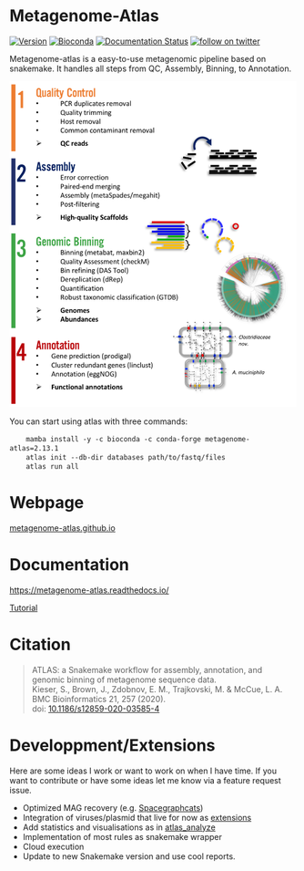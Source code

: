 # Metagenome-Atlas

[![Version](https://anaconda.org/bioconda/metagenome-atlas/badges/version.svg)](https://anaconda.org/bioconda/metagenome-atlas)
[![Bioconda](https://img.shields.io/conda/dn/bioconda/metagenome-atlas.svg?label=Bioconda )](https://anaconda.org/bioconda/metagenome-atlas)
[![Documentation Status](https://readthedocs.org/projects/metagenome-atlas/badge/?version=latest)](https://metagenome-atlas.readthedocs.io/en/latest/?badge=latest)
[![follow on twitter](https://img.shields.io/twitter/follow/SilasKieser.svg?style=social&label=Follow)](https://twitter.com/search?f=tweets&q=%40SilasKieser%20%23metagenomeAtlas&src=typd)


Metagenome-atlas is a easy-to-use metagenomic pipeline based on snakemake. It handles all steps from QC, Assembly, Binning, to Annotation.

![scheme of workflow](resources/images/atlas_list.png?raw=true)

You can start using atlas with three commands:
```
    mamba install -y -c bioconda -c conda-forge metagenome-atlas=2.13.1
    atlas init --db-dir databases path/to/fastq/files
    atlas run all
```

# Webpage

[metagenome-atlas.github.io](https://metagenome-atlas.github.io/)

# Documentation

https://metagenome-atlas.readthedocs.io/

[Tutorial](https://github.com/metagenome-atlas/Tutorial)

# Citation

> ATLAS: a Snakemake workflow for assembly, annotation, and genomic binning of metagenome sequence data.  
> Kieser, S., Brown, J., Zdobnov, E. M., Trajkovski, M. & McCue, L. A.   
> BMC Bioinformatics 21, 257 (2020).  
> doi: [10.1186/s12859-020-03585-4](https://doi.org/10.1186/s12859-020-03585-4)


# Developpment/Extensions

Here are some ideas I work or want to work on when I have time. If you want to contribute or have some ideas let me know via a feature request issue.

- Optimized MAG recovery (e.g. [Spacegraphcats](https://github.com/spacegraphcats/spacegraphcats))
- Integration of viruses/plasmid that live for now as [extensions](https://github.com/metagenome-atlas/virome_atlas)
- Add statistics and visualisations as in [atlas_analyze](https://github.com/metagenome-atlas/atlas_analyze)
- Implementation of most rules as snakemake wrapper
- Cloud execution
- Update to new Snakemake version and use cool reports.
